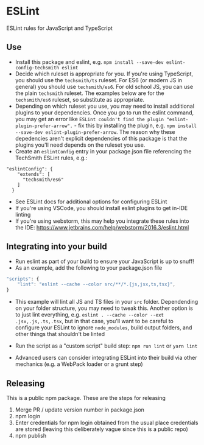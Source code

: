 # ESLint
ESLint rules for JavaScript and TypeScript

## Use
- Install this package and eslint, e.g. `npm install --save-dev eslint-config-techsmith eslint`
- Decide which ruleset is appropriate for you. If you're using TypeScript, you should use the `techsmith/ts` ruleset. For ES6 (or modern JS in general) you should use `techsmith/es6`. For old school JS, you can use the plain `techsmith` ruleset. The examples below are for the `techsmith/es6` ruleset, so substitute as appropriate.
- Depending on which ruleset you use, you may need to install additional plugins to your dependencies. Once you go to run the eslint command, you may get an error like `ESLint couldn't find the plugin "eslint-plugin-prefer-arrow".` - fix this by installing the plugin, e.g. `npm install --save-dev eslint-plugin-prefer-arrow`. The reason why these depedencies aren't explicit dependencies of this package is that the plugins you'll need depends on the ruleset you use.
- Create an `eslintConfig` entry in your package.json file referencing the TechSmith ESLint rules, e.g.:

```
"eslintConfig": {
    "extends": [
      "techsmith/es6"
    ]
  }
```

- See ESLint docs for additional options for configuring ESLint
- If you're using VSCode, you should install eslint plugins to get in-IDE linting
- If you're using webstorm, this may help you integrate these rules into the IDE: https://www.jetbrains.com/help/webstorm/2016.3/eslint.html

## Integrating into your build

- Run eslint as part of your build to ensure your JavaScript is up to snuff!
- As an example, add the following to your package.json file

```javascript
"scripts": {
    "lint": "eslint --cache --color src/**/*.{js,jsx,ts,tsx}",
}
```
  - This example will lint all JS and TS files in your `src` folder. Dependending on your folder structure, you may need to tweak this. Another option is to just lint everything, e.g. `eslint . --cache --color --ext .jsx,.js,.ts,.tsx`, but in that case, you'll want to be careful to configure your ESLint to ignore `node_modules`, build output folders, and other things that shouldn't be linted

- Run the script as a "custom script" build step: `npm run lint` or `yarn lint`
- Advanced users can consider integrating ESLint into their build via other mechanics (e.g. a WebPack loader or a grunt step)

## Releasing

This is a public npm package. These are the steps for releasing

1) Merge PR / update version number in package.json
2) npm login
3) Enter credentials for npm login obtained from the usual place credentials are stored (leaving this deliberately vague since this is a public repo)
4) npm publish
